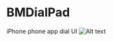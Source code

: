 # BMDialPad
iPhone phone app dial UI 
![Alt text](/relative/path/to/screenshot.jpg?raw=true "Optional Title")
